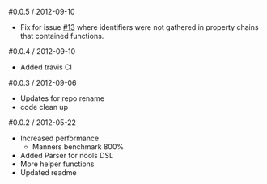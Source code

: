 #0.0.5 / 2012-09-10
* Fix for issue [#13](https://github.com/C2FO/nools/issues/13) where identifiers were not gathered in property chains that contained functions.

#0.0.4 / 2012-09-10
* Added travis CI

#0.0.3 / 2012-09-06
* Updates for repo rename
* code clean up


#0.0.2 / 2012-05-22
* Increased performance
  * Manners benchmark 800%
* Added Parser for nools DSL
* More helper functions
* Updated readme

